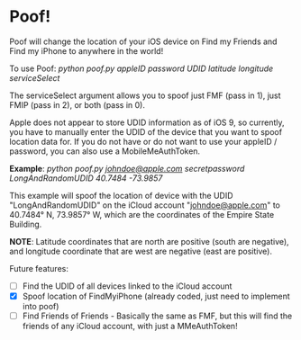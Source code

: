 # Poof!
Poof will change the location of your iOS device on Find my Friends and Find my iPhone to anywhere in the world!

To use Poof: *python poof.py appleID password UDID latitude longitude serviceSelect*

The serviceSelect argument allows you to spoof just FMF (pass in 1), just FMIP (pass in 2), or both (pass in 0).

Apple does not appear to store UDID information as of iOS 9, so currently, you have to manually enter the UDID of the device that you want to spoof location data for. If you do not have or do not want to use your appleID / password, you can also use a MobileMeAuthToken.

**Example**: *python poof.py johndoe@apple.com secretpassword LongAndRandomUDID 40.7484 -73.9857*

This example will spoof the location of device with the UDID "LongAndRandomUDID" on the iCloud account "johndoe@apple.com" to 40.7484° N, 73.9857° W, which are the coordinates of the Empire State Building.

**NOTE**: Latitude coordinates that are north are positive (south are negative), and longitude coordinate that are west are negative (east are positive).

Future features: 
- [ ] Find the UDID of all devices linked to the iCloud account 
- [x] Spoof location of FindMyiPhone (already coded, just need to implement into poof)
- [ ] Find Friends of Friends - Basically the same as FMF, but this will find the friends of any iCloud account, with just a MMeAuthToken!
